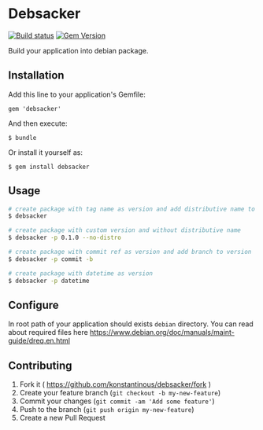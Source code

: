 # Debsacker

[![Build status](https://travis-ci.org/konstantinous/debsacker.svg)](https://travis-ci.org/konstantinous/debsacker)
[![Gem Version](https://badge.fury.io/rb/debsacker.svg)](http://badge.fury.io/rb/debsacker)

Build your application into debian package.

## Installation

Add this line to your application's Gemfile:

    gem 'debsacker'

And then execute:

    $ bundle

Or install it yourself as:

    $ gem install debsacker

## Usage

``` sh
# create package with tag name as version and add distributive name to version
$ debsacker

# create package with custom version and without distributive name
$ debsacker -p 0.1.0 --no-distro

# create package with commit ref as version and add branch to version
$ debsacker -p commit -b

# create package with datetime as version
$ debsacker -p datetime
```

## Configure

In root path of your application should exists `debian` directory. You can read about required files here https://www.debian.org/doc/manuals/maint-guide/dreq.en.html

## Contributing

1. Fork it ( https://github.com/konstantinous/debsacker/fork )
2. Create your feature branch (`git checkout -b my-new-feature`)
3. Commit your changes (`git commit -am 'Add some feature'`)
4. Push to the branch (`git push origin my-new-feature`)
5. Create a new Pull Request
